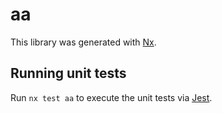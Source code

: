 # aa

This library was generated with [Nx](https://nx.dev).

## Running unit tests

Run `nx test aa` to execute the unit tests via [Jest](https://jestjs.io).
